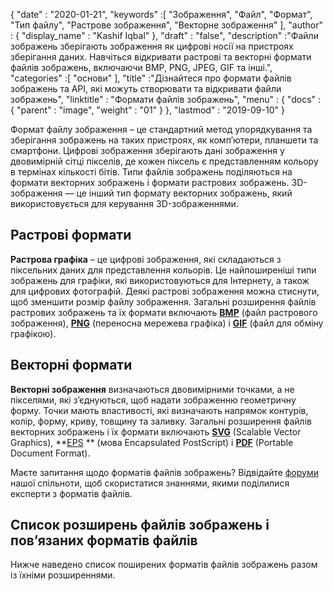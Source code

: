 {
  "date" : "2020-01-21",
  "keywords" :[ "Зображення", "Файл", "Формат", "Тип файлу", "Растрове зображення", "Векторне зображення" ],
  "author" : {
    "display_name" : "Kashif Iqbal"
},
  "draft" : "false",
  "description" :"Файли зображень зберігають зображення як цифрові носії на пристроях зберігання даних. Навчіться відкривати растрові та векторні формати файлів зображень, включаючи BMP, PNG, JPEG, GIF та інші.",
  "categories" :[ "основи" ],
  "title" :"Дізнайтеся про формати файлів зображень та API, які можуть створювати та відкривати файли зображень",
  "linktitle" : "Формати файлів зображень",
  "menu" : {
    "docs" : {
      "parent" : "image",
      "weight" : "01"
}
},
  "lastmod" : "2019-09-10"
}

Формат файлу зображення – це стандартний метод упорядкування та зберігання зображень на таких пристроях, як комп’ютери, планшети та смартфони. Цифрові зображення зберігають дані зображення у двовимірній сітці пікселів, де кожен піксель є представленням кольору в термінах кількості бітів. Типи файлів зображень поділяються на формати векторних зображень і формати растрових зображень. 3D-зображення — це інший тип формату векторних зображень, який використовується для керування 3D-зображеннями.

## Растрові формати ##

**Растрова графіка** – це цифрові зображення, які складаються з піксельних даних для представлення кольорів. Це найпоширеніші типи зображень для графіки, які використовуються для Інтернету, а також для цифрових фотографій. Деякі растрові зображення можна стиснути, щоб зменшити розмір файлу зображення. Загальні розширення файлів растрових зображень та їх формати включають **[BMP](/uk/image/bmp/)** (файл растрового зображення), **[PNG](/uk/image/png/)** (переносна мережева графіка) і **[GIF](/uk/image/gif/)** (файл для обміну графікою).

## Векторні формати ##

**Векторні зображення** визначаються двовимірними точками, а не пікселями, які з’єднуються, щоб надати зображенню геометричну форму. Точки мають властивості, які визначають напрямок контурів, колір, форму, криву, товщину та заливку. Загальні розширення файлів векторних зображень і їх формати включають **[SVG](/uk/page-description-language/svg/)** (Scalable Vector Graphics), **[EPS](/uk/page-description-language/eps/) ** (мова Encapsulated PostScript) і **[PDF](/uk/pdf/)** (Portable Document Format).

Маєте запитання щодо форматів файлів зображень? Відвідайте [форуми](https://forum.fileformat.com/c/image/9) нашої спільноти, щоб скористатися знаннями, якими поділилися експерти з форматів файлів.

## Список розширень файлів зображень і пов’язаних форматів файлів
Нижче наведено список поширених форматів файлів зображень разом із їхніми розширеннями.

